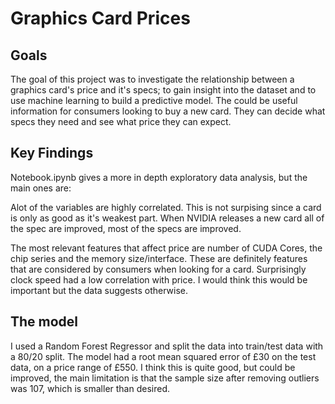 # Graphics Card Prices

## Goals

The goal of this project was to investigate the relationship between a graphics card's price and it's specs; to gain insight into the dataset and to use machine learning to build a predictive model.
The could be useful information for consumers looking to buy a new card. They can decide what specs they need and see what price they can expect.

## Key Findings

Notebook.ipynb gives a more in depth exploratory data analysis, but the main ones are:

Alot of the variables are highly correlated. This is not surpising since a card is only as good as it's weakest part. When NVIDIA releases a new card all of the spec are improved, most of the specs are improved.

The most relevant features that affect price are number of CUDA Cores, the chip series and the memory size/interface. These are definitely features that are considered by consumers when looking for a card.
Surprisingly clock speed had a low correlation with price. I would think this would be important but the data suggests otherwise.

## The model

I used a Random Forest Regressor and split the data into train/test data with a 80/20 split. The model had a root mean squared error of £30 on the test data, on a price range of £550.
I think this is quite good, but could be improved, the main limitation is that the sample size after removing outliers was 107, which is smaller than desired. 
